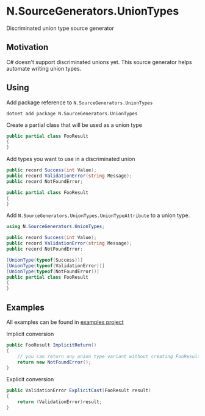 # N.SourceGenerators.UnionTypes
Discriminated union type source generator

## Motivation
C# doesn't support discriminated unions yet. This source generator helps automate writing union types.

## Using
Add package reference to `N.SourceGenerators.UnionTypes`
```shell
dotnet add package N.SourceGenerators.UnionTypes
```
Create a partial class that will be used as a union type
```csharp
public partial class FooResult
{
}
```
Add types you want to use in a discriminated union
```csharp
public record Success(int Value);
public record ValidationError(string Message);
public record NotFoundError;

public partial class FooResult
{
}
```
Add `N.SourceGenerators.UnionTypes.UnionTypeAttribute` to a union type.
```csharp
using N.SourceGenerators.UnionTypes;

public record Success(int Value);
public record ValidationError(string Message);
public record NotFoundError;

[UnionType(typeof(Success))]
[UnionType(typeof(ValidationError))]
[UnionType(typeof(NotFoundError))]
public partial class FooResult
{
}
```

## Examples

All examples can be found in [examples project](./examples/N.SourceGenerators.UnionTypes.Examples/Program.cs)

Implicit conversion
```csharp
public FooResult ImplicitReturn()
{
    // you can return any union type variant without creating FooResult
    return new NotFoundError();
}
```
Explicit conversion
```csharp
public ValidationError ExplicitCast(FooResult result)
{
    return (ValidationError)result;
}
```